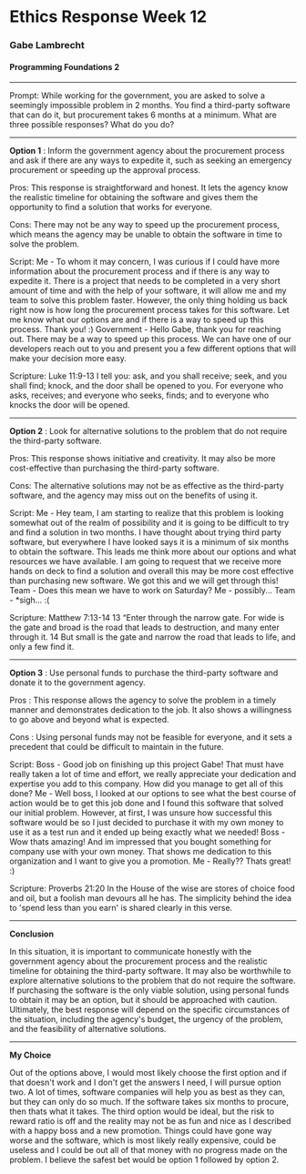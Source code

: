 # Ethics Response Week 12
### Gabe Lambrecht
#### Programming Foundations 2
---
Prompt: While working for the government, you are asked to solve a seemingly impossible problem in 2 months. You find a third-party software that can do it, but procurement takes 6 months at a minimum. What are three possible responses? What do you do?

---

____Option 1____ : Inform the government agency about the procurement process and ask if there are any ways to expedite it, such as seeking an emergency procurement or speeding up the approval process.

Pros: This response is straightforward and honest. It lets the agency know the realistic timeline for obtaining the software and gives them the opportunity to find a solution that works for everyone.

Cons: There may not be any way to speed up the procurement process, which means the agency may be unable to obtain the software in time to solve the problem.

Script: 
Me - To whom it may concern, I was curious if I could have more information about the procurement process and if there is any way to expedite it. There is a project that needs to be completed in a very short amount of time and with the help of your software, it will allow me and my team to solve this problem faster. However, the only thing holding us back right now is how long the procurement process takes for this software. Let me know what our options are and if there is a way to speed up this process. Thank you! :)
Government - Hello Gabe, thank you for reaching out. There may be a way to speed up this process. We can have one of our developers reach out to you and present you a few different options that will make your decision more easy.

Scripture: Luke 11:9-13 
I tell you: ask, and you shall receive; seek, and you shall find; knock, and the door shall be opened to you. For everyone who asks, receives; and everyone who seeks, finds; and to everyone who knocks the door will be opened. 

---

____Option 2____ : Look for alternative solutions to the problem that do not require the third-party software.

Pros: This response shows initiative and creativity. It may also be more cost-effective than purchasing the third-party software.

Cons: The alternative solutions may not be as effective as the third-party software, and the agency may miss out on the benefits of using it.

Script: 
Me - Hey team, I am starting to realize that this problem is looking somewhat out of the realm of possibility and it is going to be difficult to try and find a solution in two months. I have thought about trying third party software, but everywhere I have looked says it is a minimum of six months to obtain the software. This leads me think more about our options and what resources we have available. I am going to request that we receive more hands on deck to find a solution and overall this may be more cost effective than purchasing new software. We got this and we will get through this!
Team - Does this mean we have to work on Saturday?
Me - possibly... 
Team - *sigh... :(

Scripture: Matthew 7:13-14 
13 “Enter through the narrow gate. For wide is the gate and broad is the road that leads to destruction, and many enter through it. 14 But small is the gate and narrow the road that leads to life, and only a few find it.

---

____Option 3____ : Use personal funds to purchase the third-party software and donate it to the government agency.

Pros : This response allows the agency to solve the problem in a timely manner and demonstrates dedication to the job. It also shows a willingness to go above and beyond what is expected.

Cons : Using personal funds may not be feasible for everyone, and it sets a precedent that could be difficult to maintain in the future.

Script: 
Boss - Good job on finishing up this project Gabe! That must have really taken a lot of time and effort, we really appreciate your dedication and expertise you add to this company. How did you manage to get all of this done?
Me - Well boss, I looked at our options to see what the best course of action would be to get this job done and I found this software that solved our initial problem. However, at first, I was unsure how successful this software would be so I just decided to purchase it with my own money to use it as a test run and it ended up being exactly what we needed!
Boss - Wow thats amazing! And im impressed that you bought something for company use with your own money. That shows me dedication to this organization and I want to give you a promotion.
Me - Really?? Thats great! :)

Scripture: Proverbs 21:20 
In the House of the wise are stores of choice food and oil, but a foolish man devours all he has. The simplicity behind the idea to 'spend less than you earn' is shared clearly in this verse.

---

____Conclusion____

In this situation, it is important to communicate honestly with the government agency about the procurement process and the realistic timeline for obtaining the third-party software. It may also be worthwhile to explore alternative solutions to the problem that do not require the software. If purchasing the software is the only viable solution, using personal funds to obtain it may be an option, but it should be approached with caution. Ultimately, the best response will depend on the specific circumstances of the situation, including the agency's budget, the urgency of the problem, and the feasibility of alternative solutions.


---

____My Choice____

Out of the options above, I would most likely choose the first option and if that doesn't work and I don't get the answers I need, I will pursue option two. A lot of times, software companies will help you as best as they can, but they can only do so much. If the software takes six months to procure, then thats what it takes. The third option would be ideal, but the risk to reward ratio is off and the reality may not be as fun and nice as I described with a happy boss and a new promotion. Things could have gone way worse and the software, which is most likely really expensive, could be useless and I could be out all of that money with no progress made on the problem. I believe the safest bet would be option 1 followed by option 2.
